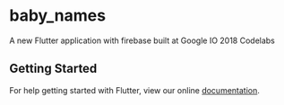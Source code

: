 # baby_names

A new Flutter application with firebase built at Google IO 2018 Codelabs

## Getting Started

For help getting started with Flutter, view our online
[documentation](https://flutter.io/).
